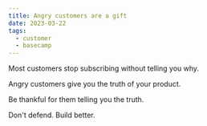 ```yaml
---
title: Angry customers are a gift
date: 2023-03-22
tags:
  - customer
  - basecamp
---
```


Most customers stop subscribing without telling you why.

Angry customers give you the truth of your product.

Be thankful for them telling you the truth.

Don't defend. Build better.

